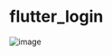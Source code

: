 # flutter_login
![image](https://github.com/sakchaisrim/flutter_login/assets/45826964/ae149162-baf4-4569-a696-629a9051de0f)

